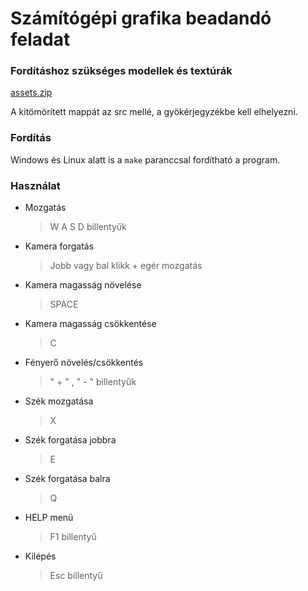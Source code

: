 # Számítógépi grafika beadandó feladat

### Fordításhoz szükséges modellek és textúrák

[assets.zip](https://diakoffice-my.sharepoint.com/:u:/g/personal/makszimuslevente_sulid_hu/EcDQ1jbDtLJGke3aeitLu3kB0cZUDvBYfsrpLyTETFTRLg?e=BzcTI6)


A kitömörített mappát az src mellé, a gyökérjegyzékbe kell elhelyezni.

### Fordítás

Windows és Linux alatt is a `make` paranccsal fordítható a program.

### Használat

- Mozgatás
	>W A S D billentyűk
- Kamera forgatás
	>Jobb vagy bal klikk + egér mozgatás
- Kamera magasság növelése
	>SPACE
- Kamera magasság csökkentése
	>C
- Fényerő növelés/csökkentés
	> " + " , " - " billentyűk
- Szék mozgatása
	>X
- Szék forgatása jobbra
	>E
- Szék forgatása balra
	>Q
- HELP menü
	>F1 billentyű
- Kilépés
	>Esc billentyű
